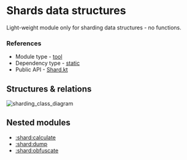 # Shards data structures

Light-weight module only for sharding data structures - no functions.


### References

* Module type - [tool](../../docs/architecture.md#tool)
* Dependency type - [static](../../docs/architecture.md#static_dependencies)
* Public API - [Shard.kt](./src/main/kotlin/flank/corellium/shard/Shard.kt)

## Structures & relations

![sharding_class_diagram](http://www.plantuml.com/plantuml/proxy?cache=no&fmt=svg&src=https://raw.githubusercontent.com/Flank/flank/master/docs/corellium/shard-structures.puml)

## Nested modules

* [:shard:calculate](./calculate)
* [:shard:dump](./calculate)
* [:shard:obfuscate](./calculate)
